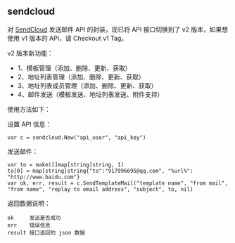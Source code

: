 ## sendcloud

对 [SendCloud](http://sendcloud.sohu.com) 发送邮件 API 的封装，现已将 API 接口切换到了 v2 版本，如果想使用 v1 版本的 API，请 Checkout v1 Tag。

v2 版本新功能：

* 1、模板管理（添加、删除、更新、获取）
* 2、地址列表管理（添加、删除、更新、获取）
* 3、地址列表成员管理（添加、删除、更新、获取）
* 4、邮件发送（模板发送、地址列表发送、附件支持）

使用方法如下：

设置 API 信息：

```
var c = sendcloud.New("api_user", "api_key")
```

发送邮件：

```
var to = make([]map[string]string, 1)
to[0] = map[string]string{"to":"917996695@qq.com", "%url%": "http://www.baidu.com"}
var ok, err, result = c.SendTemplateMail("template name", "from mail", "from name", "replay to email address", "subject", to, nil)
```

返回数据说明：

    ok     发送是否成功
    err    错误信息
    result 接口返回的 json 数据
